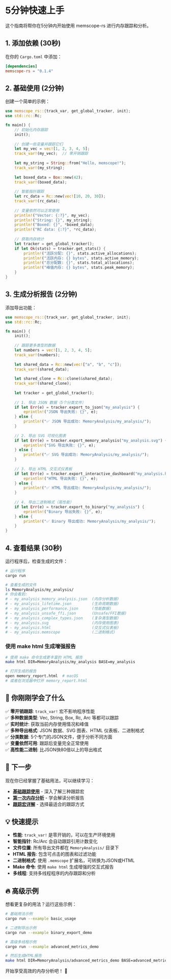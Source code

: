 # 5分钟快速上手

这个指南将帮你在5分钟内开始使用 memscope-rs 进行内存跟踪和分析。

## 1. 添加依赖 (30秒)

在你的 `Cargo.toml` 中添加：

```toml
[dependencies]
memscope-rs = "0.1.4"
```

## 2. 基础使用 (2分钟)

创建一个简单的示例：

```rust
use memscope_rs::{track_var, get_global_tracker, init};
use std::rc::Rc;

fn main() {
    // 初始化内存跟踪
    init();
    
    // 创建一些变量并跟踪它们
    let my_vec = vec![1, 2, 3, 4, 5];
    track_var!(my_vec);  // 零开销跟踪
    
    let my_string = String::from("Hello, memscope!");
    track_var!(my_string);
    
    let boxed_data = Box::new(42);
    track_var!(boxed_data);
    
    // 智能指针跟踪
    let rc_data = Rc::new(vec![10, 20, 30]);
    track_var!(rc_data);
    
    // 变量依然可以正常使用
    println!("Vector: {:?}", my_vec);
    println!("String: {}", my_string);
    println!("Boxed: {}", *boxed_data);
    println!("RC data: {:?}", *rc_data);
    
    // 获取内存统计
    let tracker = get_global_tracker();
    if let Ok(stats) = tracker.get_stats() {
        println!("活跃分配: {}", stats.active_allocations);
        println!("活跃内存: {} bytes", stats.active_memory);
        println!("总分配数: {}", stats.total_allocations);
        println!("峰值内存: {} bytes", stats.peak_memory);
    }
}
```

## 3. 生成分析报告 (2分钟)

添加导出功能：

```rust
use memscope_rs::{track_var, get_global_tracker, init};
use std::rc::Rc;

fn main() {
    init();
    
    // 跟踪更多类型的数据
    let numbers = vec![1, 2, 3, 4, 5];
    track_var!(numbers);
    
    let shared_data = Rc::new(vec!["a", "b", "c"]);
    track_var!(shared_data);
    
    let shared_clone = Rc::clone(&shared_data);
    track_var!(shared_clone);
    
    let tracker = get_global_tracker();
    
    // 1. 导出 JSON 数据（5个分类文件）
    if let Err(e) = tracker.export_to_json("my_analysis") {
        eprintln!("JSON 导出失败: {}", e);
    } else {
        println!("✅ JSON 导出成功: MemoryAnalysis/my_analysis/");
    }
    
    // 2. 导出 SVG 可视化图表
    if let Err(e) = tracker.export_memory_analysis("my_analysis.svg") {
        eprintln!("SVG 导出失败: {}", e);
    } else {
        println!("✅ SVG 导出成功: MemoryAnalysis/my_analysis/");
    }
    
    // 3. 导出 HTML 交互式仪表板
    if let Err(e) = tracker.export_interactive_dashboard("my_analysis.html") {
        eprintln!("HTML 导出失败: {}", e);
    } else {
        println!("✅ HTML 导出成功: MemoryAnalysis/my_analysis/");
    }
    
    // 4. 导出二进制格式（高性能）
    if let Err(e) = tracker.export_to_binary("my_analysis") {
        eprintln!("Binary 导出失败: {}", e);
    } else {
        println!("✅ Binary 导出成功: MemoryAnalysis/my_analysis/");
    }
}
```

## 4. 查看结果 (30秒)

运行程序后，检查生成的文件：

```bash
# 运行程序
cargo run

# 查看生成的文件
ls MemoryAnalysis/my_analysis/
# 你会看到:
# - my_analysis_memory_analysis.json  (内存分析数据)
# - my_analysis_lifetime.json         (生命周期数据)
# - my_analysis_performance.json      (性能数据)
# - my_analysis_unsafe_ffi.json       (Unsafe/FFI数据)
# - my_analysis_complex_types.json    (复杂类型数据)
# - my_analysis.svg                   (内存使用图表)
# - my_analysis.html                  (交互式仪表板)
# - my_analysis.memscope              (二进制格式)
```

### 使用 make html 生成增强报告

```bash
# 使用 make 命令生成更丰富的 HTML 报告
make html DIR=MemoryAnalysis/my_analysis BASE=my_analysis

# 打开生成的报告
open memory_report.html  # macOS
# 或者在浏览器中打开 memory_report.html
```

## 🎯 你刚刚学会了什么

✅ **零开销跟踪**: `track_var!` 宏不影响程序性能  
✅ **多种数据类型**: Vec, String, Box, Rc, Arc 等都可以跟踪  
✅ **实时统计**: 获取当前内存使用情况和峰值  
✅ **多种导出格式**: JSON 数据、SVG 图表、HTML 仪表板、二进制格式  
✅ **分类数据**: 5个专门的JSON文件，便于分析不同方面  
✅ **变量依然可用**: 跟踪后变量完全正常使用  
✅ **高性能二进制**: 比JSON快80倍以上的导出格式  

## 🚀 下一步

现在你已经掌握了基础用法，可以继续学习：

- **[基础跟踪使用](basic-tracking.md)** - 深入了解三种跟踪宏
- **[第一次内存分析](first-analysis.md)** - 学会解读分析报告
- **[跟踪宏详解](../user-guide/tracking-macros.md)** - 选择最适合的跟踪方式

## 💡 快速提示

- **性能**: `track_var!` 是零开销的，可以在生产环境使用
- **智能指针**: Rc/Arc 会自动跟踪引用计数变化
- **文件位置**: 所有导出文件都在 `MemoryAnalysis/` 目录下
- **HTML 报告**: 包含可点击的图表和过滤功能
- **二进制格式**: 使用 `.memscope` 扩展名，可转换为JSON或HTML
- **Make 命令**: 使用 `make html` 生成增强的交互式报告
- **多线程**: 支持多线程程序的内存跟踪和分析

## 🔥 高级示例

想看更复杂的用法？运行这些示例：

```bash
# 基础用法示例
cargo run --example basic_usage

# 二进制导出示例
cargo run --example binary_export_demo

# 高级多线程示例
cargo run --example advanced_metrics_demo

# 然后生成HTML报告
make html DIR=MemoryAnalysis/advanced_metrics_demo BASE=advanced_metrics_demo
```

开始享受高效的内存分析吧！ 🎉